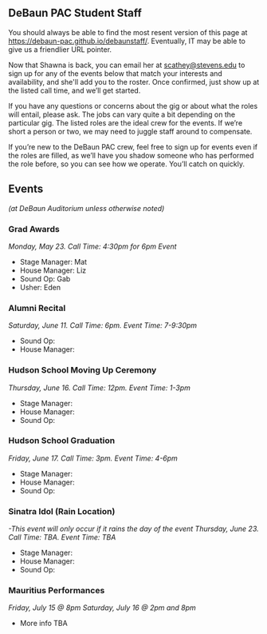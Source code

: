 ## DeBaun PAC Student Staff

You should always be able to find the most resent version of this page at <https://debaun-pac.github.io/debaunstaff/>. Eventually, IT may be able to give us a friendlier URL pointer.

Now that Shawna is back, you can email her at <scathey@stevens.edu>  to sign up for any of the events below that match your interests and availability, and she'll add you to the roster. Once confirmed, just show up at the listed call time, and we’ll get started.

If you have any questions or concerns about the gig or about what the roles will entail, please ask. The jobs can vary quite a bit depending on the particular gig. The listed roles are the ideal crew for the events. If we’re short a person or two, we may need to juggle staff around to compensate.

If you’re new to the DeBaun PAC crew, feel free to sign up for events even if the roles are filled, as we’ll have you shadow someone who has performed the role before, so you can see how we operate. You’ll catch on quickly.


## Events
*(at DeBaun Auditorium unless otherwise noted)*


### Grad Awards
*Monday, May 23. Call Time: 4:30pm for 6pm Event*

- Stage Manager: Mat
- House Manager: Liz
- Sound Op: Gab
- Usher: Eden


### Alumni Recital 
*Saturday, June 11. Call Time: 6pm. Event Time: 7-9:30pm*

- Sound Op:
- House Manager: 

### Hudson School Moving Up Ceremony
*Thursday, June 16. Call Time: 12pm. Event Time: 1-3pm*

- Stage Manager: 
- House Manager: 
- Sound Op: 


### Hudson School Graduation
*Friday, June 17. Call Time: 3pm. Event Time: 4-6pm*

- Stage Manager: 
- House Manager: 
- Sound Op: 


### Sinatra Idol (Rain Location)
*-This event will only occur if it rains the day of the event*
*Thursday, June 23. Call Time: TBA. Event Time: TBA*

- Stage Manager: 
- House Manager: 
- Sound Op:


### Mauritius Performances
*Friday, July 15 @ 8pm*
*Saturday, July 16 @ 2pm and 8pm*

- More info TBA 
